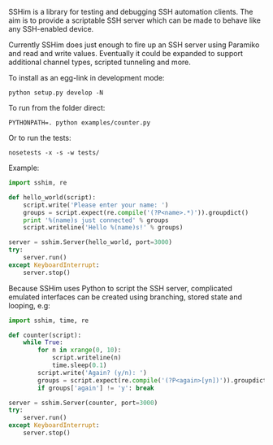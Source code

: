 SSHim is a library for testing and debugging SSH automation clients. The aim is to provide a scriptable SSH server which can be made to behave like any SSH-enabled device.

Currently SSHim does just enough to fire up an SSH server using Paramiko and read and write values. Eventually it could be expanded to support additional channel types, scripted tunneling and more.

To install as an egg-link in development mode:

```
python setup.py develop -N
```

To run from the folder direct:

```
PYTHONPATH=. python examples/counter.py
```

Or to run the tests:

```
nosetests -x -s -w tests/
```

Example:

```python
import sshim, re

def hello_world(script):
    script.write('Please enter your name: ')
    groups = script.expect(re.compile('(?P<name>.*)')).groupdict()
    print '%(name)s just connected' % groups
    script.writeline('Hello %(name)s!' % groups)

server = sshim.Server(hello_world, port=3000)
try:
    server.run()
except KeyboardInterrupt:
    server.stop()
```

Because SSHim uses Python to script the SSH server, complicated emulated interfaces can be created using branching, stored state and looping, e.g:

```python
import sshim, time, re

def counter(script):
    while True:
        for n in xrange(0, 10):
            script.writeline(n)
            time.sleep(0.1)
        script.write('Again? (y/n): ')
        groups = script.expect(re.compile('(?P<again>[yn])')).groupdict()
        if groups['again'] != 'y': break

server = sshim.Server(counter, port=3000)
try:
    server.run()
except KeyboardInterrupt:
    server.stop()
```